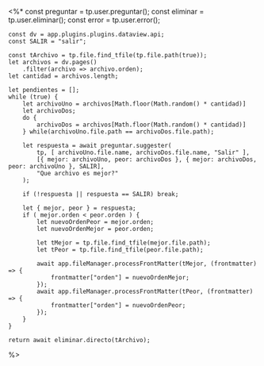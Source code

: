 <%*
    const preguntar = tp.user.preguntar();
    const eliminar = tp.user.eliminar();
    const error = tp.user.error();

    const dv = app.plugins.plugins.dataview.api;
    const SALIR = "salir";

    const tArchivo = tp.file.find_tfile(tp.file.path(true));
    let archivos = dv.pages()
        .filter(archivo => archivo.orden);
    let cantidad = archivos.length;

    let pendientes = [];
    while (true) {
        let archivoUno = archivos[Math.floor(Math.random() * cantidad)]
        let archivoDos;
        do {
            archivoDos = archivos[Math.floor(Math.random() * cantidad)]
        } while(archivoUno.file.path == archivoDos.file.path);

        let respuesta = await preguntar.suggester(
            tp, [ archivoUno.file.name, archivoDos.file.name, "Salir" ], 
            [{ mejor: archivoUno, peor: archivoDos }, { mejor: archivoDos, peor: archivoUno }, SALIR],
            "Que archivo es mejor?"
        );

        if (!respuesta || respuesta == SALIR) break;

        let { mejor, peor } = respuesta;
        if ( mejor.orden < peor.orden ) {
            let nuevoOrdenPeor = mejor.orden;
            let nuevoOrdenMejor = peor.orden;

            let tMejor = tp.file.find_tfile(mejor.file.path);
            let tPeor = tp.file.find_tfile(peor.file.path);

            await app.fileManager.processFrontMatter(tMejor, (frontmatter) => {
                frontmatter["orden"] = nuevoOrdenMejor;
            });
            await app.fileManager.processFrontMatter(tPeor, (frontmatter) => {
                frontmatter["orden"] = nuevoOrdenPeor;
            });
        }
    }
    
    return await eliminar.directo(tArchivo);
%>